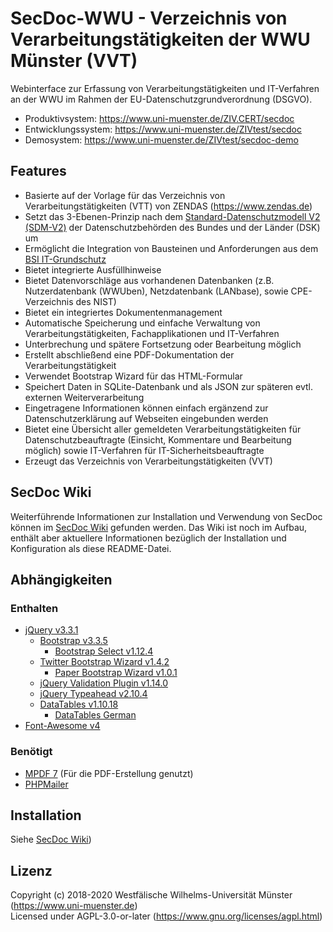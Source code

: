 # SecDoc-WWU - Verzeichnis von Verarbeitungstätigkeiten der WWU Münster (VVT)

Webinterface zur Erfassung von Verarbeitungstätigkeiten und IT-Verfahren an der WWU im Rahmen der EU-Datenschutzgrundverordnung (DSGVO).

* Produktivsystem: https://www.uni-muenster.de/ZIV.CERT/secdoc
* Entwicklungssystem: https://www.uni-muenster.de/ZIVtest/secdoc
* Demosystem: https://www.uni-muenster.de/ZIVtest/secdoc-demo

## Features

- Basierte auf der Vorlage für das Verzeichnis von Verarbeitungstätigkeiten (VTT) von ZENDAS (https://www.zendas.de)
- Setzt das 3-Ebenen-Prinzip nach dem [Standard-Datenschutzmodell V2 (SDM-V2)](https://www.datenschutzzentrum.de/artikel/1300-Standard-Datenschutzmodell-V2.html) der Datenschutzbehörden des Bundes und der Länder (DSK) um
- Ermöglicht die Integration von Bausteinen und Anforderungen aus dem [BSI IT-Grundschutz](https://www.bsi.bund.de/DE/Themen/ITGrundschutz/itgrundschutz_node.html)
- Bietet integrierte Ausfüllhinweise
- Bietet Datenvorschläge aus vorhandenen Datenbanken (z.B. Nutzerdatenbank (WWUben), Netzdatenbank (LANbase), sowie CPE-Verzeichnis des NIST)
- Bietet ein integriertes Dokumentenmanagement
- Automatische Speicherung und einfache Verwaltung von Verarbeitungstätigkeiten, Fachapplikationen und IT-Verfahren
- Unterbrechung und spätere Fortsetzung oder Bearbeitung möglich
- Erstellt abschließend eine PDF-Dokumentation der Verarbeitungstätigkeit
- Verwendet Bootstrap Wizard für das HTML-Formular
- Speichert Daten in SQLite-Datenbank und als JSON zur späteren evtl. externen Weiterverarbeitung
- Eingetragene Informationen können einfach ergänzend zur Datenschutzerklärung auf Webseiten eingebunden werden
- Bietet eine Übersicht aller gemeldeten Verarbeitungstätigkeiten für Datenschutzbeauftragte (Einsicht, Kommentare und Bearbeitung möglich) sowie IT-Verfahren für IT-Sicherheitsbeauftragte
- Erzeugt das Verzeichnis von Verarbeitungstätigkeiten (VVT)

## SecDoc Wiki

Weiterführende Informationen zur Installation und Verwendung von SecDoc können im [SecDoc Wiki](https://zivgitlab.uni-muenster.de/secdoc/secdoc/-/wikis/home) gefunden werden. Das Wiki ist noch im Aufbau, enthält aber aktuellere Informationen bezüglich der Installation und Konfiguration als diese README-Datei.

## Abhängigkeiten

### Enthalten

- [jQuery v3.3.1](https://github.com/jquery/jquery)
   - [Bootstrap v3.3.5](https://github.com/twbs/bootstrap)
      - [Bootstrap Select v1.12.4](https://silviomoreto.github.io/bootstrap-select)
   - [Twitter Bootstrap Wizard v1.4.2](https://github.com/VinceG/twitter-bootstrap-wizard)
      - [Paper Bootstrap Wizard v1.0.1](https://github.com/creativetimofficial/paper-bootstrap-wizard)
   - [jQuery Validation Plugin v1.14.0](https://jqueryvalidation.org)
   - [jQuery Typeahead v2.10.4](http://www.runningcoder.org/jquerytypeahead)
   - [DataTables v1.10.18](https://datatables.net/)
      - [DataTables German](https://datatables.net/plug-ins/i18n/German)
- [Font-Awesome v4](https://github.com/FortAwesome/Font-Awesome)

### Benötigt

- [MPDF 7](https://github.com/mpdf/mpdf) (Für die PDF-Erstellung genutzt)
- [PHPMailer](https://github.com/PHPMailer/PHPMailer)

## Installation

Siehe [SecDoc Wiki](https://zivgitlab.uni-muenster.de/secdoc/secdoc/-/wikis/installation/Installation))

## Lizenz

Copyright (c) 2018-2020 Westfälische Wilhelms-Universität Münster (https://www.uni-muenster.de)  
Licensed under AGPL-3.0-or-later (https://www.gnu.org/licenses/agpl.html)  
